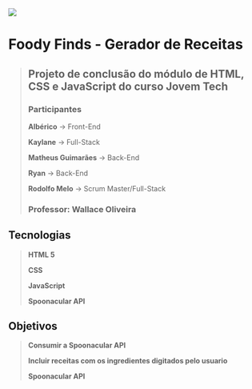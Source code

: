 <img src="assets/src/logoReadme.png">

# Foody Finds - Gerador de Receitas

> ## Projeto de conclusão do módulo de HTML, CSS e JavaScript do curso **Jovem Tech**
> ### Participantes
>
> **Albérico** -> Front-End
>
> **Kaylane** -> Full-Stack
>
> **Matheus Guimarães** -> Back-End
>
> **Ryan** -> Back-End
>
> **Rodolfo Melo** -> Scrum Master/Full-Stack
>
> ### Professor: **Wallace Oliveira**

## Tecnologias

> **HTML 5**
>
> **CSS**
>
> **JavaScript**
>
> **Spoonacular API**


## Objetivos

> **Consumir a Spoonacular API**
>
> **Incluir receitas com os ingredientes digitados pelo usuario**
>
>
>
> **Spoonacular API**